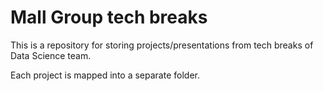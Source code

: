 # Mall Group tech breaks

This is a repository for storing projects/presentations from tech breaks of Data Science team.

Each project is mapped into a separate folder.

